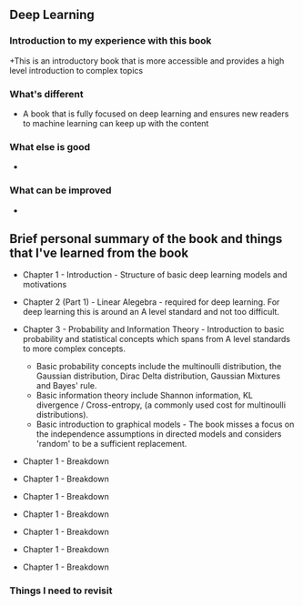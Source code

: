 ## Deep Learning
### Introduction to my experience with this book
+This is an introductory book that is more accessible and provides a high level introduction to complex topics 


### What's different
+ A book that is fully focused on deep learning and ensures new readers to machine learning can keep up with the content

### What else is good
+

### What can be improved
+

## Brief personal summary of the book and things that I've learned from the book
+ Chapter 1 - Introduction - Structure of basic deep learning models and motivations

+ Chapter 2 (Part 1) - Linear Alegebra - required for deep learning. For deep learning this is around an A level standard and not too difficult.

+ Chapter 3 - Probability and Information Theory - Introduction to basic probability and statistical concepts which spans from A level standards to more complex concepts. 
    + Basic probability concepts include the multinoulli distribution, the Gaussian distribution, Dirac Delta distribution, Gaussian Mixtures and Bayes' rule. 
    + Basic information theory include Shannon information, KL divergence / Cross-entropy, (a commonly used cost for multinoulli distributions).
    + Basic introduction to graphical models - The book misses a focus on the independence assumptions in directed models and considers 'random' to be a sufficient replacement.

+ Chapter 1 - Breakdown
+ Chapter 1 - Breakdown
+ Chapter 1 - Breakdown
+ Chapter 1 - Breakdown
+ Chapter 1 - Breakdown
+ Chapter 1 - Breakdown
+ Chapter 1 - Breakdown



### Things I need to revisit



